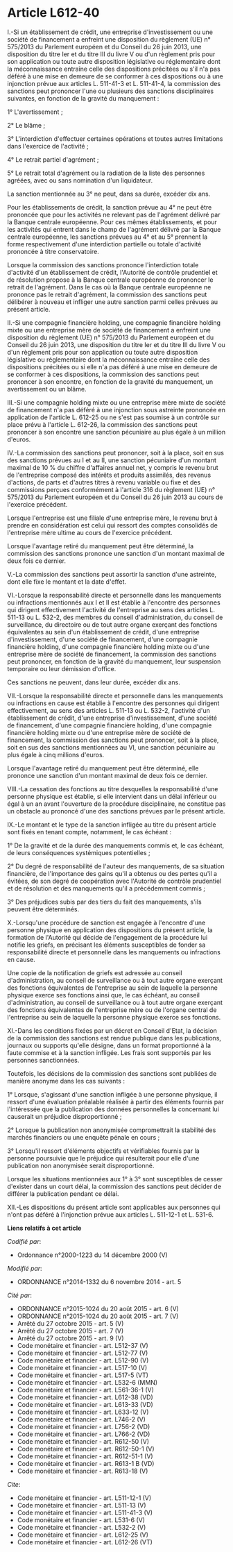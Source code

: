 # Article L612-40

I.-Si un établissement de crédit, une entreprise d'investissement ou une société de financement a enfreint une disposition du
règlement (UE) n° 575/2013 du Parlement européen et du Conseil du 26 juin 2013, une disposition du titre Ier et du titre III
du livre V ou d'un règlement pris pour son application ou toute autre disposition législative ou réglementaire dont la
méconnaissance entraîne celle des dispositions précitées ou s'il n'a pas déféré à une mise en demeure de se conformer à ces
dispositions ou à une injonction prévue aux articles L. 511-41-3 et L. 511-41-4, la commission des sanctions peut prononcer
l'une ou plusieurs des sanctions disciplinaires suivantes, en fonction de la gravité du manquement : 

1° L'avertissement ; 

2° Le blâme ; 

3° L'interdiction d'effectuer certaines opérations et toutes autres limitations dans l'exercice de l'activité ; 

4° Le retrait partiel d'agrément ; 

5° Le retrait total d'agrément ou la radiation de la liste des personnes agréées, avec ou sans nomination d'un liquidateur. 

La sanction mentionnée au 3° ne peut, dans sa durée, excéder dix ans. 

Pour les établissements de crédit, la sanction prévue au 4° ne peut être prononcée que pour les activités ne relevant pas de
l'agrément délivré par la Banque centrale européenne. Pour ces mêmes établissements, et pour les activités qui entrent dans
le champ de l'agrément délivré par la Banque centrale européenne, les sanctions prévues au 4° et au 5° prennent la forme
respectivement d'une interdiction partielle ou totale d'activité prononcée à titre conservatoire. 

Lorsque la commission des sanctions prononce l'interdiction totale d'activité d'un établissement de crédit, l'Autorité de
contrôle prudentiel et de résolution propose à la Banque centrale européenne de prononcer le retrait de l'agrément. Dans le
cas où la Banque centrale européenne ne prononce pas le retrait d'agrément, la commission des sanctions peut délibérer à
nouveau et infliger une autre sanction parmi celles prévues au présent article. 

II.-Si une compagnie financière holding, une compagnie financière holding mixte ou une entreprise mère de société de
financement a enfreint une disposition du règlement (UE) n° 575/2013 du Parlement européen et du Conseil du 26 juin 2013, une
disposition du titre Ier et du titre III du livre V ou d'un règlement pris pour son application ou toute autre disposition
législative ou réglementaire dont la méconnaissance entraîne celle des dispositions précitées ou si elle n'a pas déféré à une
mise en demeure de se conformer à ces dispositions, la commission des sanctions peut prononcer à son encontre, en fonction de
la gravité du manquement, un avertissement ou un blâme. 

III.-Si une compagnie holding mixte ou une entreprise mère mixte de société de financement n'a pas déféré à une injonction
sous astreinte prononcée en application de l'article L. 612-25 ou ne s'est pas soumise à un contrôle sur place prévu à
l'article L. 612-26, la commission des sanctions peut prononcer à son encontre une sanction pécuniaire au plus égale à un
million d'euros. 

IV.-La commission des sanctions peut prononcer, soit à la place, soit en sus des sanctions prévues au I et au II, une
sanction pécuniaire d'un montant maximal de 10 % du chiffre d'affaires annuel net, y compris le revenu brut de l'entreprise
composé des intérêts et produits assimilés, des revenus d'actions, de parts et d'autres titres à revenu variable ou fixe et
des commissions perçues conformément à l'article 316 du règlement (UE) n° 575/2013 du Parlement européen et du Conseil du 26
juin 2013 au cours de l'exercice précédent. 

Lorsque l'entreprise est une filiale d'une entreprise mère, le revenu brut à prendre en considération est celui qui ressort
des comptes consolidés de l'entreprise mère ultime au cours de l'exercice précédent. 

Lorsque l'avantage retiré du manquement peut être déterminé, la commission des sanctions prononce une sanction d'un montant
maximal de deux fois ce dernier. 

V.-La commission des sanctions peut assortir la sanction d'une astreinte, dont elle fixe le montant et la date d'effet. 

VI.-Lorsque la responsabilité directe et personnelle dans les manquements ou infractions mentionnés aux I et II est établie à
l'encontre des personnes qui dirigent effectivement l'activité de l'entreprise au sens des articles L. 511-13 ou L. 532-2,
des membres du conseil d'administration, du conseil de surveillance, du directoire ou de tout autre organe exerçant des
fonctions équivalentes au sein d'un établissement de crédit, d'une entreprise d'investissement, d'une société de financement,
d'une compagnie financière holding, d'une compagnie financière holding mixte ou d'une entreprise mère de société de
financement, la commission des sanctions peut prononcer, en fonction de la gravité du manquement, leur suspension temporaire
ou leur démission d'office. 

Ces sanctions ne peuvent, dans leur durée, excéder dix ans. 

VII.-Lorsque la responsabilité directe et personnelle dans les manquements ou infractions en cause est établie à l'encontre
des personnes qui dirigent effectivement, au sens des articles L. 511-13 ou L. 532-2, l'activité d'un établissement de
crédit, d'une entreprise d'investissement, d'une société de financement, d'une compagnie financière holding, d'une compagnie
financière holding mixte ou d'une entreprise mère de société de financement, la commission des sanctions peut prononcer, soit
à la place, soit en sus des sanctions mentionnées au VI, une sanction pécuniaire au plus égale à cinq millions d'euros. 

Lorsque l'avantage retiré du manquement peut être déterminé, elle prononce une sanction d'un montant maximal de deux fois ce
dernier. 

VIII.-La cessation des fonctions au titre desquelles la responsabilité d'une personne physique est établie, si elle
intervient dans un délai inférieur ou égal à un an avant l'ouverture de la procédure disciplinaire, ne constitue pas un
obstacle au prononcé d'une des sanctions prévues par le présent article. 

IX.-Le montant et le type de la sanction infligée au titre du présent article sont fixés en tenant compte, notamment, le cas
échéant : 

1° De la gravité et de la durée des manquements commis et, le cas échéant, de leurs conséquences systémiques potentielles ; 

2° Du degré de responsabilité de l'auteur des manquements, de sa situation financière, de l'importance des gains qu'il a
obtenus ou des pertes qu'il a évitées, de son degré de coopération avec l'Autorité de contrôle prudentiel et de résolution et
des manquements qu'il a précédemment commis ; 

3° Des préjudices subis par des tiers du fait des manquements, s'ils peuvent être déterminés. 

X.-Lorsqu'une procédure de sanction est engagée à l'encontre d'une personne physique en application des dispositions du
présent article, la formation de l'Autorité qui décide de l'engagement de la procédure lui notifie les griefs, en précisant
les éléments susceptibles de fonder sa responsabilité directe et personnelle dans les manquements ou infractions en cause. 

Une copie de la notification de griefs est adressée au conseil d'administration, au conseil de surveillance ou à tout autre
organe exerçant des fonctions équivalentes de l'entreprise au sein de laquelle la personne physique exerce ses fonctions
ainsi que, le cas échéant, au conseil d'administration, au conseil de surveillance ou à tout autre organe exerçant des
fonctions équivalentes de l'entreprise mère ou de l'organe central de l'entreprise au sein de laquelle la personne physique
exerce ses fonctions. 

XI.-Dans les conditions fixées par un décret en Conseil d'Etat, la décision de la commission des sanctions est rendue
publique dans les publications, journaux ou supports qu'elle désigne, dans un format proportionné à la faute commise et à la
sanction infligée. Les frais sont supportés par les personnes sanctionnées. 

Toutefois, les décisions de la commission des sanctions sont publiées de manière anonyme dans les cas suivants : 

1° Lorsque, s'agissant d'une sanction infligée à une personne physique, il ressort d'une évaluation préalable réalisée à
partir des éléments fournis par l'intéressée que la publication des données personnelles la concernant lui causerait un
préjudice disproportionné ; 

2° Lorsque la publication non anonymisée compromettrait la stabilité des marchés financiers ou une enquête pénale en cours ; 

3° Lorsqu'il ressort d'éléments objectifs et vérifiables fournis par la personne poursuivie que le préjudice qui résulterait
pour elle d'une publication non anonymisée serait disproportionné. 

Lorsque les situations mentionnées aux 1° à 3° sont susceptibles de cesser d'exister dans un court délai, la commission des
sanctions peut décider de différer la publication pendant ce délai. 

XII.-Les dispositions du présent article sont applicables aux personnes qui n'ont pas déféré à l'injonction prévue aux
articles L. 511-12-1 et L. 531-6.

**Liens relatifs à cet article**

_Codifié par_:

  - Ordonnance n°2000-1223 du 14 décembre 2000 (V)

_Modifié par_:

  - ORDONNANCE n°2014-1332 du 6 novembre 2014 - art. 5

_Cité par_:

  - ORDONNANCE n°2015-1024 du 20 août 2015 - art. 6 (V)
  - ORDONNANCE n°2015-1024 du 20 août 2015 - art. 7 (V)
  - Arrêté du 27 octobre 2015 - art. 5 (V)
  - Arrêté du 27 octobre 2015 - art. 7 (V)
  - Arrêté du 27 octobre 2015 - art. 9 (V)
  - Code monétaire et financier - art. L512-37 (V)
  - Code monétaire et financier - art. L512-77 (V)
  - Code monétaire et financier - art. L512-90 (V)
  - Code monétaire et financier - art. L517-10 (V)
  - Code monétaire et financier - art. L517-5 (VT)
  - Code monétaire et financier - art. L532-6 (MMN)
  - Code monétaire et financier - art. L561-36-1 (V)
  - Code monétaire et financier - art. L612-38 (VD)
  - Code monétaire et financier - art. L613-33 (VD)
  - Code monétaire et financier - art. L633-12 (V)
  - Code monétaire et financier - art. L746-2 (V)
  - Code monétaire et financier - art. L756-2 (VD)
  - Code monétaire et financier - art. L766-2 (VD)
  - Code monétaire et financier - art. R612-50 (V)
  - Code monétaire et financier - art. R612-50-1 (V)
  - Code monétaire et financier - art. R612-51-1 (V)
  - Code monétaire et financier - art. R613-1 B (VD)
  - Code monétaire et financier - art. R613-18 (V)

_Cite_:

  - Code monétaire et financier - art. L511-12-1 (V)
  - Code monétaire et financier - art. L511-13 (V)
  - Code monétaire et financier - art. L511-41-3 (V)
  - Code monétaire et financier - art. L531-6 (V)
  - Code monétaire et financier - art. L532-2 (V)
  - Code monétaire et financier - art. L612-25 (V)
  - Code monétaire et financier - art. L612-26 (VT)
